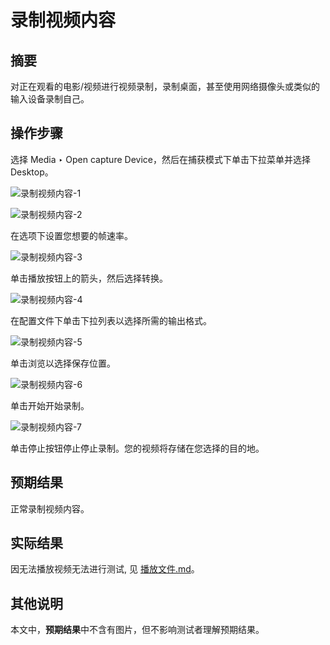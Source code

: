 # 录制视频内容

## 摘要

对正在观看的电影/视频进行视频录制，录制桌面，甚至使用网络摄像头或类似的输入设备录制自己。

## 操作步骤

选择 Media ‣ Open capture Device，然后在捕获模式下单击下拉菜单并选择 Desktop。

![录制视频内容-1](./img/录制视频内容-1.png)

![录制视频内容-2](./img/录制视频内容-2.png)

在选项下设置您想要的帧速率。

![录制视频内容-3](./img/录制视频内容-3.png)

单击播放按钮上的箭头，然后选择转换。

![录制视频内容-4](./img/录制视频内容-4.png)

在配置文件下单击下拉列表以选择所需的输出格式。

![录制视频内容-5](./img/录制视频内容-5.png)

单击浏览以选择保存位置。

![录制视频内容-6](./img/录制视频内容-6.png)

单击开始开始录制。

![录制视频内容-7](./img/录制视频内容-7.png)

单击停止按钮停止停止录制。您的视频将存储在您选择的目的地。

## 预期结果

正常录制视频内容。

## 实际结果

因无法播放视频无法进行测试, 见 [播放文件.md](./播放文件.md)。

## 其他说明

本文中，**预期结果**中不含有图片，但不影响测试者理解预期结果。
